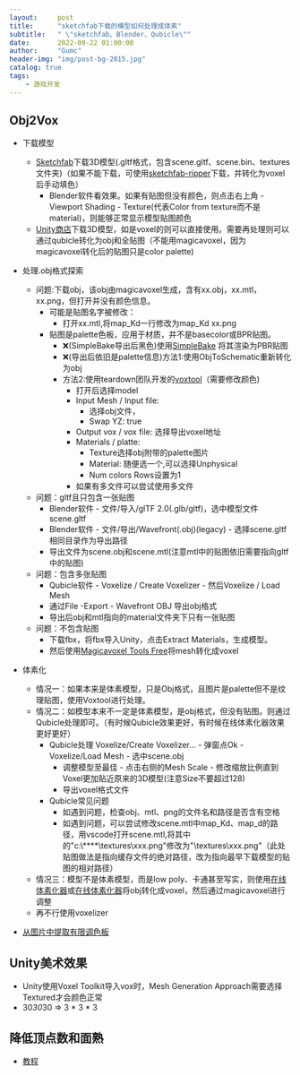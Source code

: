 ```yaml
---
layout:     post
title:      "sketchfab下载的模型如何处理成体素"
subtitle:   " \"sketchfab、Blender、Qubicle\""
date:       2022-09-22 01:00:00
author:     "Gumc"
header-img: "img/post-bg-2015.jpg"
catalog: true
tags:
    - 游戏开发
---
```

## Obj2Vox

- 下载模型

  - [Sketchfab](https://sketchfab.com/)下载3D模型(.gltf格式，包含scene.gltf、scene.bin、textures文件夹)（如果不能下载，可使用[sketchfab-ripper](https://github.com/jiutian1137/sketchfab-ripper/tree/main)下载，并转化为voxel后手动填色）
    - Blender软件看效果。如果有贴图但没有颜色，则点击右上角 - Viewport Shading - Texture(代表Color from texture而不是material)，则能够正常显示模型贴图颜色
  - [Unity商店](https://assetstore.unity.com/)下载3D模型，如是voxel的则可以直接使用。需要再处理则可以通过qubicle转化为obj和全贴图（不能用magicavoxel，因为magicavoxel转化后的贴图只是color palette)
- 处理.obj格式探索

  - 问题:下载obj，该obj由magicavoxel生成，含有xx.obj，xx.mtl，xx.png，但打开并没有颜色信息。
    - 可能是贴图名字被修改：
      - 打开xx.mtl,将map_Kd一行修改为map_Kd xx.png
    - 贴图是palette色板，应用于材质，并不是basecolor或BPR贴图。
      - ❌(SimpleBake导出后黑色)使用[SimpleBake](https://www.gfxcamp.com/blender-simplebake/) 将其渲染为PBR贴图
      - ❌(导出后依旧是palette信息)方法1:使用ObjToSchematic重新转化为obj
      - 方法2:使用teardown团队开发的[voxtool](https://teardowngame.com/voxtool/)（需要修改颜色)
        - 打开后选择model
        - Input Mesh / Input file:
          - 选择obj文件，
          - Swap YZ: true
        - Output vox / vox file: 选择导出voxel地址
        - Materials / platte:
          - Texture选择obj附带的palette图片
          - Material: 随便选一个,可以选择Unphysical
          - Num colors Rows设置为1
        - 如果有多文件可以尝试使用多文件
  - 问题：gltf且只包含一张贴图
    - Blender软件 - 文件/导入/glTF 2.0(.glb/gltf)，选中模型文件scene.gltf
    - Blender软件 - 文件/导出/Wavefront(.obj)(legacy) - 选择scene.gltf相同目录作为导出路径
    - 导出文件为scene.obj和scene.mtl(注意mtl中的贴图依旧需要指向gltf中的贴图)
  - 问题：包含多张贴图
    - Qubicle软件 - Voxelize / Create Voxelizer - 然后Voxelize / Load Mesh
    - 通过File -Export - Wavefront OBJ 导出obj格式
    - 导出后obj和mtl指向的material文件夹下只有一张贴图
  - 问题：不包含贴图
    - 下载fbx，将fbx导入Unity，点击Extract Materials，生成模型。
    - 然后使用[Magicavoxel Tools Free](https://assetstore.unity.com/packages/tools/utilities/magicavoxel-tools-free-146116)将mesh转化成voxel
- 体素化

  - 情况一：如果本来是体素模型，只是Obj格式，且图片是palette但不是纹理贴图，使用Voxtool进行处理。
  - 情况二：如模型本来不一定是体素模型，是obj格式，但没有贴图。则通过Qubicle处理即可。（有时候Qubicle效果更好，有时候在线体素化器效果更好更好）
    - Qubicle处理
      Voxelize/Create Voxelizer... - 弹窗点Ok - Voxelize/Load Mesh - 选中scene.obj
      - 调整模型至最佳 - 点击右侧的Mesh Scale - 修改缩放比例直到Voxel更加贴近原来的3D模型(注意Size不要超过128)
      - 导出voxel格式文件
    - Qubicle常见问题
      - 如遇到问题，检查obj、mtl、png的文件名和路径是否含有空格
      - 如遇到问题，可以尝试修改scene.mtl中map_Kd、map_d的路径，用vscode打开scene.mtl,将其中的"c:\\****\\textures\\xxx.png"修改为"\\textures\\xxx.png"（此处贴图做法是指向缓存文件的绝对路径，改为指向最早下载模型的贴图的相对路径）
  - 情况三：模型不是体素模型，而是low poly、卡通甚至写实，则使用[在线体素化器](http://voxelizer.coohex.com/)或[在线体素化器](https://drububu.com/miscellaneous/voxelizer/?out=obj)将obj转化成voxel，然后通过magicavoxel进行调整
  - 再不行使用voxelizer
  
- [从图片中提取有限调色板](https://sketchbooky.wordpress.com/2020/09/23/some-tools-for-extracting-a-limited-colour-palette-from-a-picture/)

## Unity美术效果

- Unity使用Voxel Toolkit导入vox时，Mesh Generation Approach需要选择Textured才会颜色正常
- 30*30*30 => 3 * 3 * 3

## 降低顶点数和面熟

- [教程](https://www.youtube.com/watch?v=Erstqc5uSxU)
